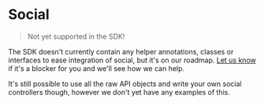Social
======

> Not yet supported in the SDK!

The SDK doesn't currently contain any helper annotations, classes or interfaces to ease integration of social, but it's
on our roadmap. [Let us know](https://github.com/manywho/sdk-java/issues) if it's a blocker for you and we'll see how
we can help.

It's still possible to use all the raw API objects and write your own social controllers though, however we don't yet have 
any examples of this.